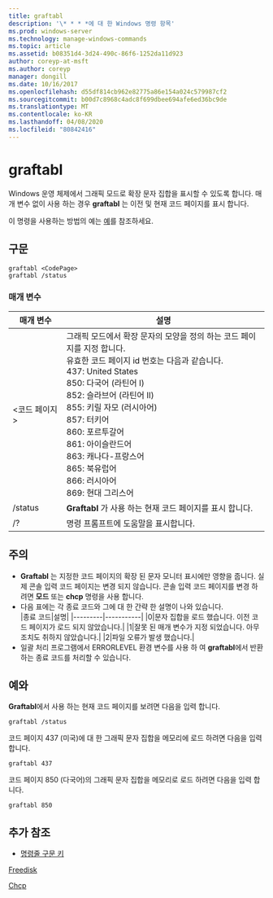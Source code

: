 ```yaml
---
title: graftabl
description: '\* * * *에 대 한 Windows 명령 항목'
ms.prod: windows-server
ms.technology: manage-windows-commands
ms.topic: article
ms.assetid: b08351d4-3d24-490c-86f6-1252da11d923
author: coreyp-at-msft
ms.author: coreyp
manager: dongill
ms.date: 10/16/2017
ms.openlocfilehash: d55df814cb962e82775a86e154a024c579987cf2
ms.sourcegitcommit: b00d7c8968c4adc8f699dbee694afe6ed36bc9de
ms.translationtype: MT
ms.contentlocale: ko-KR
ms.lasthandoff: 04/08/2020
ms.locfileid: "80842416"
---
```

# <a name="graftabl"></a>graftabl



Windows 운영 체제에서 그래픽 모드로 확장 문자 집합을 표시할 수 있도록 합니다. 매개 변수 없이 사용 하는 경우 **graftabl** 는 이전 및 현재 코드 페이지를 표시 합니다.

이 명령을 사용하는 방법의 예는 [예](#BKMK_examples)를 참조하세요.

## <a name="syntax"></a>구문

```
graftabl <CodePage>
graftabl /status
```

### <a name="parameters"></a>매개 변수

|매개 변수|설명|
|---------|-----------|
|\<코드 페이지 >|그래픽 모드에서 확장 문자의 모양을 정의 하는 코드 페이지를 지정 합니다.</br>유효한 코드 페이지 id 번호는 다음과 같습니다.</br>437: United States</br>850: 다국어 (라틴어 I)</br>852: 슬라브어 (라틴어 II)</br>855: 키릴 자모 (러시아어)</br>857: 터키어</br>860: 포르투갈어</br>861: 아이슬란드어</br>863: 캐나다-프랑스어</br>865: 북유럽어</br>866: 러시아어</br>869: 현대 그리스어|
|/status|**Graftabl** 가 사용 하는 현재 코드 페이지를 표시 합니다.|
|/?|명령 프롬프트에 도움말을 표시합니다.|

## <a name="remarks"></a>주의

-   **Graftabl** 는 지정한 코드 페이지의 확장 된 문자 모니터 표시에만 영향을 줍니다. 실제 콘솔 입력 코드 페이지는 변경 되지 않습니다. 콘솔 입력 코드 페이지를 변경 하려면 **모드** 또는 **chcp** 명령을 사용 합니다.
-   다음 표에는 각 종료 코드와 그에 대 한 간략 한 설명이 나와 있습니다.  
    |종료 코드|설명|
    |---------|-----------|
    |0|문자 집합을 로드 했습니다. 이전 코드 페이지가 로드 되지 않았습니다.|
    |1|잘못 된 매개 변수가 지정 되었습니다. 아무 조치도 취하지 않았습니다.|
    |2|파일 오류가 발생 했습니다.|
-   일괄 처리 프로그램에서 ERRORLEVEL 환경 변수를 사용 하 여 **graftabl**에서 반환 하는 종료 코드를 처리할 수 있습니다.

## <a name="examples"></a><a name=BKMK_examples></a>예와

**Graftabl**에서 사용 하는 현재 코드 페이지를 보려면 다음을 입력 합니다.
```
graftabl /status
```
코드 페이지 437 (미국)에 대 한 그래픽 문자 집합을 메모리에 로드 하려면 다음을 입력 합니다.
```
graftabl 437
```
코드 페이지 850 (다국어)의 그래픽 문자 집합을 메모리로 로드 하려면 다음을 입력 합니다.
```
graftabl 850
```

## <a name="additional-references"></a>추가 참조

- [명령줄 구문 키](command-line-syntax-key.md)

[Freedisk](freedisk.md)

[Chcp](chcp.md)